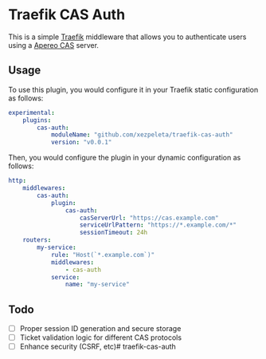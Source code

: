 # Traefik CAS Auth

This is a simple [Traefik](https://traefik.io/) middleware that allows you to authenticate users using a [Apereo CAS](https://apereo.github.io/cas) server.

## Usage

To use this plugin, you would configure it in your Traefik static configuration as follows:

```yaml
experimental:
    plugins:
        cas-auth:
            moduleName: "github.com/xezpeleta/traefik-cas-auth"
            version: "v0.0.1"
```

Then, you would configure the plugin in your dynamic configuration as follows:

```yaml
http:
    middlewares:
        cas-auth:
            plugin:
                cas-auth:
                    casServerUrl: "https://cas.example.com"
                    serviceUrlPattern: "https://*.example.com/*"
                    sessionTimeout: 24h
    routers:
        my-service:
            rule: "Host(`*.example.com`)"
            middlewares:
                - cas-auth
            service:
                name: "my-service"
```


## Todo

- [ ] Proper session ID generation and secure storage
- [ ] Ticket validation logic for different CAS protocols
- [ ] Enhance security (CSRF, etc)# traefik-cas-auth
